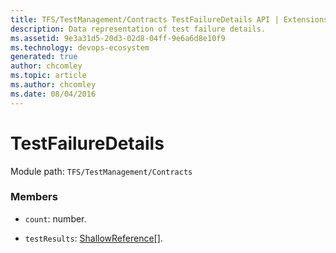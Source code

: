 ```yaml
---
title: TFS/TestManagement/Contracts TestFailureDetails API | Extensions for Azure DevOps Services
description: Data representation of test failure details.
ms.assetid: 9e3a31d5-20d3-02d8-04ff-9e6a6d8e10f9
ms.technology: devops-ecosystem
generated: true
author: chcomley
ms.topic: article
ms.author: chcomley
ms.date: 08/04/2016
---
```


# TestFailureDetails

Module path: `TFS/TestManagement/Contracts`

### Members

- `count`: number.

- `testResults`: [ShallowReference](../../../TFS/TestManagement/Contracts/ShallowReference.md)[].

